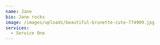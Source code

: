 ```yaml
---
name: Jane
bio: Jane rocks
image: /images/uploads/beautiful-brunette-cute-774909.jpg
services:
  - Service One
---
```


